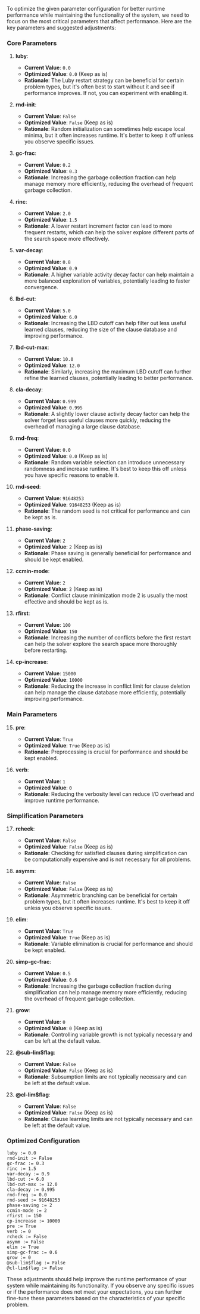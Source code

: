 To optimize the given parameter configuration for better runtime performance while maintaining the functionality of the system, we need to focus on the most critical parameters that affect performance. Here are the key parameters and suggested adjustments:

### Core Parameters

1. **luby**:
   - **Current Value**: `0.0`
   - **Optimized Value**: `0.0` (Keep as is)
   - **Rationale**: The Luby restart strategy can be beneficial for certain problem types, but it's often best to start without it and see if performance improves. If not, you can experiment with enabling it.

2. **rnd-init**:
   - **Current Value**: `False`
   - **Optimized Value**: `False` (Keep as is)
   - **Rationale**: Random initialization can sometimes help escape local minima, but it often increases runtime. It's better to keep it off unless you observe specific issues.

3. **gc-frac**:
   - **Current Value**: `0.2`
   - **Optimized Value**: `0.3`
   - **Rationale**: Increasing the garbage collection fraction can help manage memory more efficiently, reducing the overhead of frequent garbage collection.

4. **rinc**:
   - **Current Value**: `2.0`
   - **Optimized Value**: `1.5`
   - **Rationale**: A lower restart increment factor can lead to more frequent restarts, which can help the solver explore different parts of the search space more effectively.

5. **var-decay**:
   - **Current Value**: `0.8`
   - **Optimized Value**: `0.9`
   - **Rationale**: A higher variable activity decay factor can help maintain a more balanced exploration of variables, potentially leading to faster convergence.

6. **lbd-cut**:
   - **Current Value**: `5.0`
   - **Optimized Value**: `6.0`
   - **Rationale**: Increasing the LBD cutoff can help filter out less useful learned clauses, reducing the size of the clause database and improving performance.

7. **lbd-cut-max**:
   - **Current Value**: `10.0`
   - **Optimized Value**: `12.0`
   - **Rationale**: Similarly, increasing the maximum LBD cutoff can further refine the learned clauses, potentially leading to better performance.

8. **cla-decay**:
   - **Current Value**: `0.999`
   - **Optimized Value**: `0.995`
   - **Rationale**: A slightly lower clause activity decay factor can help the solver forget less useful clauses more quickly, reducing the overhead of managing a large clause database.

9. **rnd-freq**:
   - **Current Value**: `0.0`
   - **Optimized Value**: `0.0` (Keep as is)
   - **Rationale**: Random variable selection can introduce unnecessary randomness and increase runtime. It's best to keep this off unless you have specific reasons to enable it.

10. **rnd-seed**:
    - **Current Value**: `91648253`
    - **Optimized Value**: `91648253` (Keep as is)
    - **Rationale**: The random seed is not critical for performance and can be kept as is.

11. **phase-saving**:
    - **Current Value**: `2`
    - **Optimized Value**: `2` (Keep as is)
    - **Rationale**: Phase saving is generally beneficial for performance and should be kept enabled.

12. **ccmin-mode**:
    - **Current Value**: `2`
    - **Optimized Value**: `2` (Keep as is)
    - **Rationale**: Conflict clause minimization mode 2 is usually the most effective and should be kept as is.

13. **rfirst**:
    - **Current Value**: `100`
    - **Optimized Value**: `150`
    - **Rationale**: Increasing the number of conflicts before the first restart can help the solver explore the search space more thoroughly before restarting.

14. **cp-increase**:
    - **Current Value**: `15000`
    - **Optimized Value**: `10000`
    - **Rationale**: Reducing the increase in conflict limit for clause deletion can help manage the clause database more efficiently, potentially improving performance.

### Main Parameters

15. **pre**:
    - **Current Value**: `True`
    - **Optimized Value**: `True` (Keep as is)
    - **Rationale**: Preprocessing is crucial for performance and should be kept enabled.

16. **verb**:
    - **Current Value**: `1`
    - **Optimized Value**: `0`
    - **Rationale**: Reducing the verbosity level can reduce I/O overhead and improve runtime performance.

### Simplification Parameters

17. **rcheck**:
    - **Current Value**: `False`
    - **Optimized Value**: `False` (Keep as is)
    - **Rationale**: Checking for satisfied clauses during simplification can be computationally expensive and is not necessary for all problems.

18. **asymm**:
    - **Current Value**: `False`
    - **Optimized Value**: `False` (Keep as is)
    - **Rationale**: Asymmetric branching can be beneficial for certain problem types, but it often increases runtime. It's best to keep it off unless you observe specific issues.

19. **elim**:
    - **Current Value**: `True`
    - **Optimized Value**: `True` (Keep as is)
    - **Rationale**: Variable elimination is crucial for performance and should be kept enabled.

20. **simp-gc-frac**:
    - **Current Value**: `0.5`
    - **Optimized Value**: `0.6`
    - **Rationale**: Increasing the garbage collection fraction during simplification can help manage memory more efficiently, reducing the overhead of frequent garbage collection.

21. **grow**:
    - **Current Value**: `0`
    - **Optimized Value**: `0` (Keep as is)
    - **Rationale**: Controlling variable growth is not typically necessary and can be left at the default value.

22. **@sub-lim$flag**:
    - **Current Value**: `False`
    - **Optimized Value**: `False` (Keep as is)
    - **Rationale**: Subsumption limits are not typically necessary and can be left at the default value.

23. **@cl-lim$flag**:
    - **Current Value**: `False`
    - **Optimized Value**: `False` (Keep as is)
    - **Rationale**: Clause learning limits are not typically necessary and can be left at the default value.

### Optimized Configuration

```plaintext
luby := 0.0
rnd-init := False
gc-frac := 0.3
rinc := 1.5
var-decay := 0.9
lbd-cut := 6.0
lbd-cut-max := 12.0
cla-decay := 0.995
rnd-freq := 0.0
rnd-seed := 91648253
phase-saving := 2
ccmin-mode := 2
rfirst := 150
cp-increase := 10000
pre := True
verb := 0
rcheck := False
asymm := False
elim := True
simp-gc-frac := 0.6
grow := 0
@sub-lim$flag := False
@cl-lim$flag := False
```

These adjustments should help improve the runtime performance of your system while maintaining its functionality. If you observe any specific issues or if the performance does not meet your expectations, you can further fine-tune these parameters based on the characteristics of your specific problem.